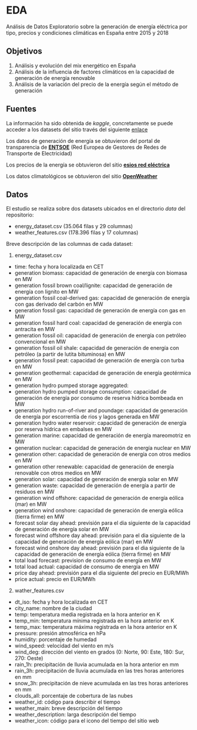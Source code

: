 # EDA
Análisis de Datos Exploratorio sobre la generación de energía eléctrica por tipo, precios y condiciones climáticas en España entre 2015 y 2018

## Objetivos
1. Análisis y evolución del mix energético en España
2. Análisis de la influencia de factores climáticos en la capacidad de generación de energía renovable
3. Análisis de la variación del precio de la energía según el método de generación

## Fuentes
La información ha sido obtenida de *kaggle*, concretamente se puede acceder a los datasets del sitio través del siguiente [enlace](https://www.kaggle.com/datasets/nicholasjhana/energy-consumption-generation-prices-and-weather/data)

Los datos de generación de energía se obtuvieron del portal de transparencia de [**ENTSOE**](https://transparency.entsoe.eu/dashboard/show) (Red Europea de Gestores de Redes de Transporte de Electricidad)

Los precios de la energía se obtuvieron del sitio [**esios red eléctrica**](https://www.esios.ree.es/en/market-and-prices)

Los datos climatológicos se obtuvieron del sitio [**OpenWeather**](https://openweathermap.org/)


## Datos
El estudio se realiza sobre dos datasets ubicados en el directorio *data* del repositorio:
* energy_dataset.csv (35.064 filas y 29 columnas)
* weather_features.csv (178.396 filas y 17 columnas)

Breve descripción de las columnas de cada dataset:

1. energy_dataset.csv
* time: fecha y hora localizada en CET
* generation biomass: capacidad de generación de energía con biomasa en MW
* generation fossil brown coal/lignite: capacidad de generación de energía con lignito en MW
* generation fossil coal-derived gas: capacidad de generación de energía con gas derivado del carbón en MW
* generation fossil gas: capacidad de generación de energía con gas en MW
* generation fossil hard coal: capacidad de generación de energía con antracita en MW
* generation fossil oil: capacidad de generación de energía con petróleo convencional en MW
* generation fossil oil shale: capacidad de generación de energía con petróleo (a partir de lutita bituminosa) en MW
* generation fossil peat: capacidad de generación de energía con turba en MW
* generation geothermal: capacidad de generación de energía geotérmica en MW
* generation hydro pumped storage aggregated:
* generation hydro pumped storage consumption: capacidad de generación de energía por consumo de reserva hídrica bombeada en MW
* generation hydro run-of-river and poundage: capacidad de generación de energía por escorrentía de rios y lagos generada en MW
* generation hydro water reservoir: capacidad de generación de energía por reserva hídrica en embalses en MW
* generation marine: capacidad de generación de energía mareomotriz en MW
* generation nuclear: capacidad de generación de energía nuclear en MW
* generation other: capacidad de generación de energía con otros medios en MW
* generation other renewable: capacidad de generación de energía renovable con otros medios en MW
* generation solar: capacidad de generación de energía solar en MW
* generation waste: capacidad de generación de energía a partir de residuos en MW
* generation wind offshore: capacidad de generación de energía eólica (mar) en MW
* generation wind onshore: capacidad de generación de energía eólica (tierra firme) en MW
* forecast solar day ahead: previsión para el dia siguiente de la capacidad de generación de energía solar en MW
* forecast wind offshore day ahead: previsión para el dia siguiente de la capacidad de generación de energía eólica (mar) en MW
* forecast wind onshore day ahead: previsión para el dia siguiente de la capacidad de generación de energía eólica (tierra firme) en MW
* total load forecast: prevision de consumo de energía en MW
* total load actual: capacidad de consumo de energía en MW
* price day ahead: previsión para el dia siguiente del precio en EUR/MWh
* price actual: precio en EUR/MWh

2. wather_features.csv
* dt_iso: fecha y hora localizada en CET
* city_name: nombre de la ciudad
* temp: temperatura media registrada en la hora anterior en K
* temp_min: temperatura mínima registrada en la hora anterior en K
* temp_max: temperatura máxima registrada en la hora anterior en K
* pressure: presión atmosférica en hPa
* humidity: porcentaje de humedad
* wind_speed: velocidad del viento en m/s
* wind_deg: dirección del viento en grados (0: Norte, 90: Este, 180: Sur, 270: Oeste)
* rain_1h: precipitación de lluvia acumulada en la hora anterior en mm
* rain_3h: precipitación de lluvia acumulada en las tres horas anteriores en mm
* snow_3h: precipitación de nieve acumulada en las tres horas anteriores en mm
* clouds_all: porcentaje de cobertura de las nubes
* weather_id: código para describir el tiempo
* weather_main: breve descripción del tiempo
* weather_description: larga descripción del tiempo
* weather_icon: código para el icono del tiempo del sitio web